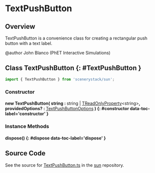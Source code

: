 # TextPushButton

## Overview

TextPushButton is a convenience class for creating a rectangular push button with a text label.

@author John Blanco (PhET Interactive Simulations)

## Class TextPushButton {: #TextPushButton }


```js
import { TextPushButton } from 'scenerystack/sun';
```
### Constructor

#### new TextPushButton( string : <span style="font-weight: 400;"><span style="color: hsla(calc(var(--md-hue) + 180deg),80%,40%,1);">string</span> | [TReadOnlyProperty](../axon/TReadOnlyProperty.md)&lt;<span style="color: hsla(calc(var(--md-hue) + 180deg),80%,40%,1);">string</span>&gt;</span>, providedOptions? : <span style="font-weight: 400;">[TextPushButtonOptions](../sun/TextPushButton.md#TextPushButtonOptions)</span> ) {: #constructor data-toc-label='constructor' }

### Instance Methods

#### dispose() {: #dispose data-toc-label='dispose' }



## Source Code

See the source for [TextPushButton.ts](https://github.com/phetsims/sun/blob/main/js/buttons/TextPushButton.ts) in the [sun](https://github.com/phetsims/sun) repository.
